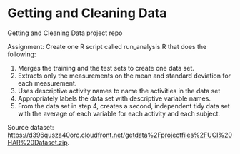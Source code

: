 # Getting and Cleaning Data
Getting and Cleaning Data project repo


Assignment:
Create one R script called run_analysis.R that does the following:

1. Merges the training and the test sets to create one data set.
2. Extracts only the measurements on the mean and standard deviation for each measurement. 
3. Uses descriptive activity names to name the activities in the data set
4. Appropriately labels the data set with descriptive variable names. 
5. From the data set in step 4, creates a second, independent tidy data set with the average of each variable for each activity and each subject.

Source dataset:
https://d396qusza40orc.cloudfront.net/getdata%2Fprojectfiles%2FUCI%20HAR%20Dataset.zip.
